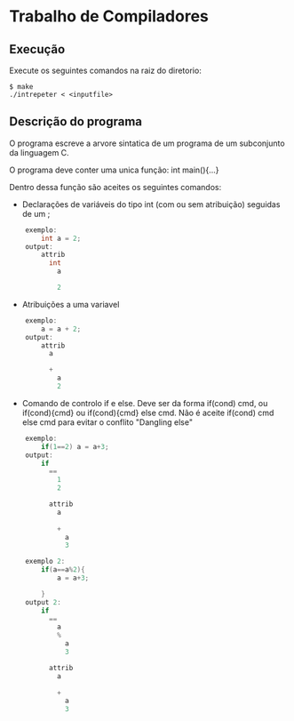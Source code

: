 # Trabalho de Compiladores

## Execução
Execute os seguintes comandos na raiz do diretorio:
```
$ make
./intrepeter < <inputfile>
```

## Descrição do programa
O programa escreve a arvore sintatica de um programa de um subconjunto da linguagem C.

O programa deve conter uma unica função: int main(){...}

Dentro dessa função são aceites os seguintes comandos:

* Declarações de variáveis do tipo int (com ou sem atribuição) seguidas de um ;

```cpp
    exemplo:
        int a = 2;
    output:
        attrib
          int
            a

            2
```
* Atribuições a uma variavel 
```cpp
    exemplo:
        a = a + 2;
    output:
        attrib
          a

          +
            a
            2
```
* Comando de controlo if e else. Deve ser da forma if(cond) cmd, ou if(cond){cmd} ou if(cond){cmd} else cmd. Não é aceite if(cond) cmd else cmd para evitar o conflito "Dangling else"

```cpp
    exemplo:
        if(1==2) a = a+3;
    output:
        if
          ==
            1
            2

          attrib
            a
                
            +
              a
              3

    exemplo 2:
        if(a==a%2){
            a = a+3;

        }
    output 2:
        if
          ==
            a
            %
              a
              3

          attrib
            a
                
            +
              a
              3
```